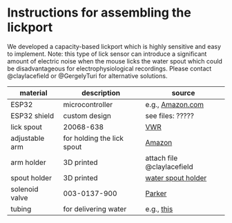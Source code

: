 # Instructions for assembling the lickport

We developed a capacity-based lickport which is highly sensitive and easy to implement. Note: this type of lick sensor can introduce a significant amount of electric noise when the mouse licks the water spout which could be disadvantageous for electrophysiological recordings. Please contact @claylacefield or @GergelyTuri for alternative solutions. 

| material | description | source |
| -------- | ----------- | ------ | 
|ESP32 | microcontroller | e.g., [Amazon.com](https://www.amazon.com/s?k=ESP32&crid=ZCZ3J597DJO9&sprefix=esp32%2Caps%2C94&ref=nb_sb_noss_1)|
|ESP32 shield| custom design | see files: ????? |
| lick spout | 20068-638 | [VWR](https://us.vwr.com/store/) |
|adjustable arm| for holding the lick spout | [Amazon](https://www.amazon.com/Magnetic-Adjustable-Indicator-Holder-Digital/dp/B00L5T2ZA8) |
|arm holder| 3D printed| attach file @claylacefield|
|spout holder| 3D printed | [water spout holder](water%20spout%20holder%20for%2016%20needle.stl) |
|solenoid valve |003-0137-900 | [Parker]([003-0137-900](https://ph.parker.com/us/12051/en/series-3-miniature-inert-liquid-valve/003-0137-900))|
|tubing | for delivering water| e.g., [this](https://www.fishersci.com/shop/products/exel-international-iv-administration-set-2/p-2624960)|